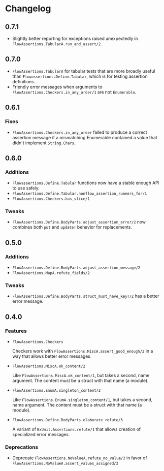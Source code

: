 # Changelog

## 0.7.1

* Slightly better reporting for exceptions raised unexpectedly in
  `FlowAssertions.TabularA.run_and_assert/2`. 

## 0.7.0
* `FlowAssertions.TabularA` for tabular tests that are more broadly useful than 
  `Flowassertions.Define.Tabular`, which is for testing assertion definitions.
* Friendly error messages when arguments to `FlowAssertions.Checkers.in_any_order/1`
  are not `Enumerable`.

## 0.6.1

### Fixes

* `FlowAssertions.Checkers.in_any_order` failed to produce a correct
  assertion message if a mismatching Enumerable contained a value that
  didn't implement `String.Chars`.

## 0.6.0

### Additions

* `Flowassertions.Define.Tabular` functions now have a stable enough API to use safely.
* `FlowAssertions.Define.Tabular.nonflow_assertion_runners_for/1`
* `FlowAssertions.Checkers.has_slice/1`

### Tweaks

* `FlowAssertions.Define.BodyParts.adjust_assertion_error/2` now combines
  both `put` and `update!` behavior for replacements.

## 0.5.0

### Additions

* `FlowAssertions.Define.BodyParts.adjust_assertion_message/2`
* `FlowAssertions.MapA.refute_fields/2`

### Tweaks

* `FlowAssertions.Define.BodyParts.struct_must_have_key!/2` has a better error
  message.

## 0.4.0
### Features

* `FlowAssertions.Checkers`

  Checkers work with `FlowAssertions.MiscA.assert_good_enough/2` in a way
  that allows better error messages.
  
* `FlowAssertions.MiscA.ok_content/2` 

  Like `FlowAssertions.MiscA.ok_content/1`, but takes a second, name argument.
  The content must be a struct with that name (a module).

* `FlowAssertions.EnumA.singleton_content/2` 

  Like `FlowAssertions.EnumA.singleton_content/1`, but takes a second, name argument.
  The content must be a struct with that name (a module).

* `FlowAssertions.Define.BodyParts.elaborate_refute/3`

  A variant of `ExUnit.Assertions.refute/1` that allows creation of
  specialized error messages.

### Deprecations

* Deprecate `FlowAssertions.NoValueA.refute_no_value/3` in favor of `FlowAssertions.NoValueA.assert_values_assigned/3`
